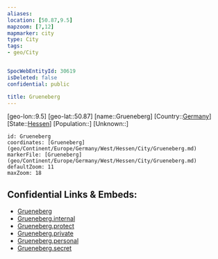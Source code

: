 ```yaml
---
aliases: 
location: [50.87,9.5]
mapzoom: [7,12] 
mapmarker: city 
type: City
tags:
- geo/City


SpocWebEntityId: 30619
isDeleted: false
confidential: public

title: Grueneberg
---
```

[geo-lon::9.5]
[geo-lat::50.87]
[name::Grueneberg]
[Country::[Germany](geo/Continent/Europe/Germany.md)]
[State::[Hessen](geo/Continent/Europe/Germany/West/Hessen.md)]
[Population::]
[Unknown::]


```leaflet
id: Grueneberg
coordinates: [Grueneberg](geo/Continent/Europe/Germany/West/Hessen/City/Grueneberg.md)
markerFile: [Grueneberg](geo/Continent/Europe/Germany/West/Hessen/City/Grueneberg.md)
defaultZoom: 11 
maxZoom: 18
```


## Confidential Links & Embeds: 
- [Grueneberg](../../../../../../../../_public/geo/Continent/Europe/Germany/West/Hessen/City/Grueneberg.md) 
- [Grueneberg.internal](../../../../../../../../_internal/geo/Continent/Europe/Germany/West/Hessen/City/Grueneberg.internal.md) 
- [Grueneberg.protect](../../../../../../../../_protect/geo/Continent/Europe/Germany/West/Hessen/City/Grueneberg.protect.md) 
- [Grueneberg.private](../../../../../../../../_private/geo/Continent/Europe/Germany/West/Hessen/City/Grueneberg.private.md) 
- [Grueneberg.personal](../../../../../../../../_personal/geo/Continent/Europe/Germany/West/Hessen/City/Grueneberg.personal.md) 
- [Grueneberg.secret](../../../../../../../../_secret/geo/Continent/Europe/Germany/West/Hessen/City/Grueneberg.secret.md) 

